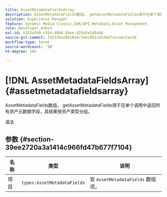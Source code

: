 ```yaml
---
title: AssetMetadataFieldsArray
description: AssetMetadataFields数组。 getAssetMetadataFields用于在单个调用中返回所有资产元数据字段，其结果按资产类型分组。
solution: Experience Manager
feature: Dynamic Media Classic,SDK/API,Metadata,Asset Management
role: Developer,Admin
exl-id: 6353afd0-c564-4866-84ee-d29a5e2d8a86
source-git-commit: f42378a20b58e4c5ebc961c6526d7cecabc2ae38
workflow-type: tm+mt
source-wordcount: '56'
ht-degree: 10%

---
```


# [!DNL AssetMetadataFieldsArray]{#assetmetadatafieldsarray}

AssetMetadataFields数组。 getAssetMetadataFields用于在单个调用中返回所有资产元数据字段，其结果按资产类型分组。

语法

## 参数 {#section-39ee2720a3a1414c966fd47b677f7104}

| 名称 | 类型 | 说明 |
|---|---|---|
| 项目 | `types:AssetMetadataFields` | 安 `AssetMetadataFields` 数组项。 |

